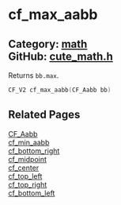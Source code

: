 # cf_max_aabb

Category: [math](https://github.com/RandyGaul/cute_framework/blob/master/docs/api_reference?id=math)  
GitHub: [cute_math.h](https://github.com/RandyGaul/cute_framework/blob/master/include/cute_math.h)  
---

Returns `bb.max`.

```cpp
CF_V2 cf_max_aabb(CF_Aabb bb)
```

## Related Pages

[CF_Aabb](https://github.com/RandyGaul/cute_framework/blob/master/docs/math/cf_aabb.md)  
[cf_min_aabb](https://github.com/RandyGaul/cute_framework/blob/master/docs/math/cf_min_aabb.md)  
[cf_bottom_right](https://github.com/RandyGaul/cute_framework/blob/master/docs/math/cf_bottom_right.md)  
[cf_midpoint](https://github.com/RandyGaul/cute_framework/blob/master/docs/math/cf_midpoint.md)  
[cf_center](https://github.com/RandyGaul/cute_framework/blob/master/docs/math/cf_center.md)  
[cf_top_left](https://github.com/RandyGaul/cute_framework/blob/master/docs/math/cf_top_left.md)  
[cf_top_right](https://github.com/RandyGaul/cute_framework/blob/master/docs/math/cf_top_right.md)  
[cf_bottom_left](https://github.com/RandyGaul/cute_framework/blob/master/docs/math/cf_bottom_left.md)  
